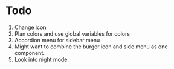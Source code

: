 # Todo

1. Change icon
2. Plan colors and use global variables for colors
3. Accordion menu for sidebar menu
4. Might want to combine the burger icon and side menu as one component.
5. Look into night mode.